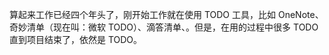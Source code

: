 算起来工作已经四个年头了，刚开始工作就在使用 TODO 工具，比如 OneNote、奇妙清单（现在叫：微软 TODO）、滴答清单、。但是，在用的过程中很多 TODO 直到项目结束了，依然是 TODO。



